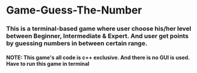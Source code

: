 # Game-Guess-The-Number
<h3>This is a terminal-based game where user choose his/her level between Beginner, Intermediate &amp; Expert. And user get points by guessing numbers in between certain range.</h3>
<h4>NOTE: This game's all code is c++ exclusive. And there is no GUI is used. Have to run this game in terminal</h4>

